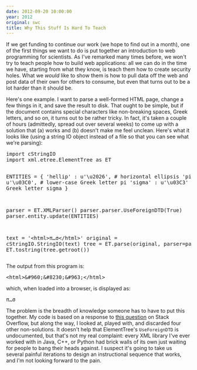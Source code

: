 ```yaml
---
date: 2012-09-20 10:00:00
year: 2012
original: swc
title: Why This Stuff Is Hard To Teach
---
```

<p>If we get funding to continue our work (we hope to find out in a month), one of the first things we want to do is put together an introduction to web programming for scientists. As I've remarked many times before, we won't try to teach people how to build web applications: all we can do in the time we have, starting from what they know, is teach them how to create security holes. What we <em>would</em> like to show them is how to pull data off the web and post data of their own for others to consume, but even that turns out to be a lot harder than it should be.</p>
<p>Here's one example. I want to parse a well-formed HTML page, change a few things in it, and save the result to disk. That ought to be simple, but if the document contains special characters like non-breaking spaces, Greek letters, and so on, it turns out to be rather tricky. In fact, it's taken a couple of hours (admittedly, spread out over several weeks) to come up with a solution that (a) works and (b) doesn't make me feel unclean. Here's what it looks like (using a string IO object instead of a file so that you can see what we're parsing):</p>
<pre>import cStringIO
import xml.etree.ElementTree as ET

ENTITIES = {
    'hellip' : u'\u2026',        # horizontal ellipsis
    'pi'     : u'\u03C0',        # lower-case Greek letter pi
    'sigma'  : u'\u03C3'         # lower-case Greek letter sigma
}

parser = ET.XMLParser()
parser.parser.UseForeignDTD(True)
parser.entity.update(ENTITIES)

text = '&lt;html&gt;&pi;…&sigma;&lt;/html&gt;'
original = cStringIO.StringIO(text)
tree = ET.parse(original, parser=parser)
print ET.tostring(tree.getroot())</pre>
<p>The output from this program is:</p>
<pre>&lt;html&gt;&amp;#960;&amp;#8230;&amp;#963;&lt;/html&gt;</pre>
<p>which, when loaded into a browser, is displayed as:</p>
<pre>&pi;…&sigma;</pre>
<p>The problem is the breadth of knowledge someone has to have to put this together. My code is based on a response to <a href="http://stackoverflow.com/questions/7237466/python-elementtree-support-for-parsing-unknown-xml-entities">this question</a> on Stack Overflow, but along the way, I looked at, played with, and discarded four other non-solutions. It doesn't help that ElementTree's <code>UseForeignDTD</code> is undocumented, but that's not my real complaint: every XML library I've ever worked with in Java, C++, or Python had brick walls of its own just waiting for people to bang their heads against.  I suspect it's going to take us several painful iterations to design an instructional sequence that works, and I'm not looking forward to the pain.</p>
